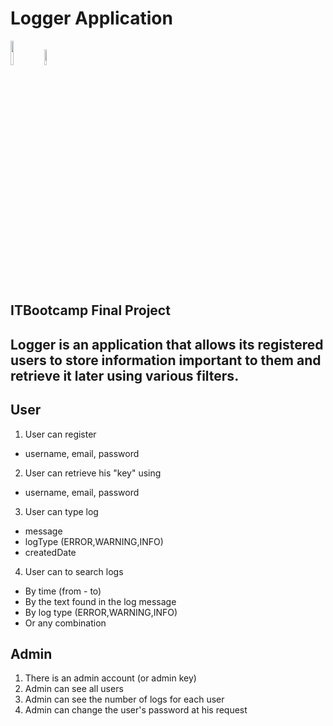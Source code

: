 # Logger Application  
<code><img width="10%" src="https://www.vectorlogo.zone/logos/java/java-icon.svg"></code>
<code><img width="8%" src="https://www.vectorlogo.zone/logos/springio/springio-icon.svg"></code>

## ITBootcamp Final Project 

**Logger** is an application that allows its registered users to store information important to them and retrieve it later using various filters.
---

## User 
1. User can register 
- username, email, password 
2. User can retrieve his "key" using 
- username, email, password 
3. User can type log 
- message 
- logType (ERROR,WARNING,INFO) 
- createdDate 
4. User can to search logs 
- By time (from - to) 
- By the text found in the log message 
- By log type (ERROR,WARNING,INFO) 
- Or any combination

## Admin 
1. There is an admin account (or admin key) 
2. Admin can see all users 
3. Admin can see the number of logs for each user 
4. Admin can change the user's password at his request
